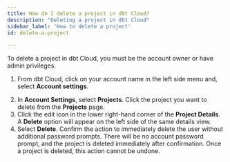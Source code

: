 ```yaml
---
title: How do I delete a project in dbt Cloud?
description: "Deleting a project in dbt Cloud"
sidebar_label: 'How to delete a project'
id: delete-a-project

---
```

To delete a project in dbt Cloud, you must be the account owner or have admin privileges. 

1. From dbt Cloud, click on your account name in the left side menu and, select **Account settings**.

<Lightbox src="/img/docs/dbt-cloud/Navigate-to-account-settings.png" title="Navigate to account settings" />

2. In **Account Settings**, select **Projects**. Click the project you want to delete from the **Projects** page.
3. Click the edit icon in the lower right-hand corner of the **Project Details**. A **Delete** option will appear on the left side of the same details view. 
4. Select **Delete**. Confirm the action to immediately delete the user without additional password prompts. There will be no account password prompt, and the project is deleted immediately after confirmation.  Once a project is deleted, this action cannot be undone. 

<Lightbox src="/img/docs/dbt-cloud/delete_projects_from_dbt_cloud.png" title="Delete projects" />
